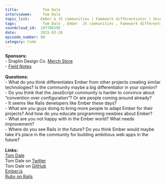 ```yaml
--- 
title:           Tom Dale 
interviewee:     Tom Dale 
topic_list:     Ember & JS communities | Famework differentiator | Unique snowflakes | Conventions | Rails devs | Hype fatigue | Steep curve | Newbies | Backbone | Rails | Future
tags:            Tom Dale , Ember  JS communities , Famework differentiator , Unique snowflakes , Conventions , Rails devs , Hype fatigue , Steep curve , Newbies , Backbone , Rails , Future
soundcloud_id:  197786295
date:           2015-03-26
episode_number: 80
category: Code
---
```


<p class="show_notes_display"><b>Sponsors:<br></b>- Draplin Design Co. <a rel="nofollow" target="_blank" href="http://draplin.com/merch/">Merch Store</a><br>- <a rel="nofollow" target="_blank" href="http://fieldnotesbrand.com/">Field Notes</a><br><b><br>Questions:</b><br>- What do you think differentiates Ember from other projects creating similar technologies? Is the community maybe a big differentiator in your opinion?<br>- Do you think that the JavaScript community is harder to convince about “convention over configuration”? Or are people coming around already?<br>- It seems like Rails developers like Ember these days?<br>- What are you guys doing to bring more people to adapt Ember for their projects? And how do you educate programming newbies about Ember?<br>- What are you not happy with in the Ember world? What needs improvement?<br>- Where do you see Rails in the future? Do you think Ember would maybe take it’s place in the community for building ambitious web apps in the future?<br><br><b>Links:</b><br><a rel="nofollow" target="_blank" href="http://tomdale.net/">Tom Dale</a><br>Tom Dale on <a rel="nofollow" target="_blank" href="https://twitter.com/tomdale">Twitter</a> <br>Tom Dale on <a rel="nofollow" target="_blank" href="https://github.com/tomdale">GitHub</a><br><a rel="nofollow" target="_blank" href="http://emberjs.com/">Ember.js</a><br><a rel="nofollow" target="_blank" href="http://rubyonrails.org/">Ruby on Rails</a></p>
